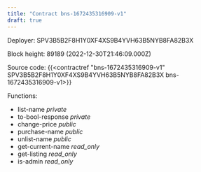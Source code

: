```yaml
---
title: "Contract bns-1672435316909-v1"
draft: true
---
```

Deployer: SPV3B5B2F8H1Y0XF4XS9B4YVH63B5NYB8FA82B3X


 



Block height: 89189 (2022-12-30T21:46:09.000Z)

Source code: {{<contractref "bns-1672435316909-v1" SPV3B5B2F8H1Y0XF4XS9B4YVH63B5NYB8FA82B3X bns-1672435316909-v1>}}

Functions:

* list-name _private_
* to-bool-response _private_
* change-price _public_
* purchase-name _public_
* unlist-name _public_
* get-current-name _read_only_
* get-listing _read_only_
* is-admin _read_only_

